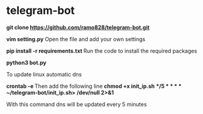# telegram-bot


<b>git clone https://github.com/ramo828/telegram-bot.git</b>

<b>vim setting.py</b> Open the file and add your own settings

<b>pip install -r requirements.txt </b> Run the code to install the required packages

<b>python3 bot.py</b>


To update linux automatic dns

<b>crontab -e </b>
Then add the following line
<b>chmod +x init_ip.sh</b>
<b> */5 * * * * ~/telegram-bot/init_ip.sh> /dev/null 2>&1 </b>

With this command dns will be updated every 5 minutes